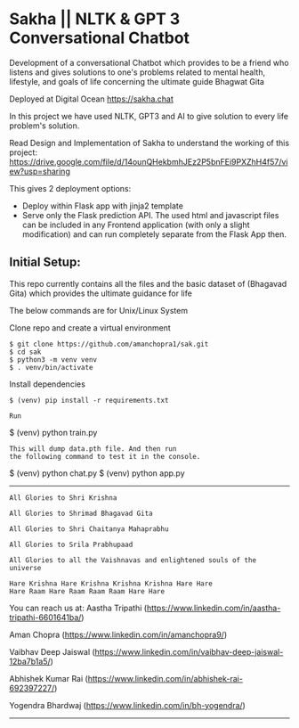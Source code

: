 # Sakha || NLTK & GPT 3 Conversational Chatbot

 Development of a conversational Chatbot which provides to be a friend who listens and gives solutions to one's problems related to mental health, lifestyle, and goals of life concerning the ultimate guide Bhagwat Gita 
 
Deployed at Digital Ocean https://sakha.chat

In this project we have used NLTK, GPT3 and AI to give solution to every life problem's solution.

Read Design and Implementation of Sakha to understand the working of this project: https://drive.google.com/file/d/14ounQHekbmhJEz2P5bnFEi9PXZhH4f57/view?usp=sharing

This gives 2 deployment options:
- Deploy within Flask app with jinja2 template
- Serve only the Flask prediction API. The used html and javascript files can be included in any Frontend application (with only a slight modification) and can run completely separate from the Flask App then.

## Initial Setup:
This repo currently contains all the files and the basic dataset of (Bhagavad Gita) which provides the ultimate guidance for life

The below commands are for Unix/Linux System

Clone repo and create a virtual environment
```
$ git clone https://github.com/amanchopra1/sak.git
$ cd sak
$ python3 -m venv venv
$ . venv/bin/activate
```
Install dependencies
```
$ (venv) pip install -r requirements.txt
```
```
Run
```
$ (venv) python train.py
```
This will dump data.pth file. And then run
the following command to test it in the console.
```
$ (venv) python chat.py
$ (venv) python app.py


---------------------------------------------------------------------------------
```
All Glories to Shri Krishna

All Glories to Shrimad Bhagavad Gita

All Glories to Shri Chaitanya Mahaprabhu

All Glories to Srila Prabhupaad

All Glories to all the Vaishnavas and enlightened souls of the universe

Hare Krishna Hare Krishna Krishna Krishna Hare Hare
Hare Raam Hare Raam Raam Raam Hare Hare
```
You can reach us at: 
Aastha Tripathi (https://www.linkedin.com/in/aastha-tripathi-6601641ba/)

Aman Chopra (https://www.linkedin.com/in/amanchopra9/)

Vaibhav Deep Jaiswal (https://www.linkedin.com/in/vaibhav-deep-jaiswal-12ba7b1a5/)

Abhishek Kumar Rai (https://www.linkedin.com/in/abhishek-rai-692397227/)

Yogendra Bhardwaj (https://www.linkedin.com/in/bh-yogendra/)


----------------------------------------------------------------------------------------
